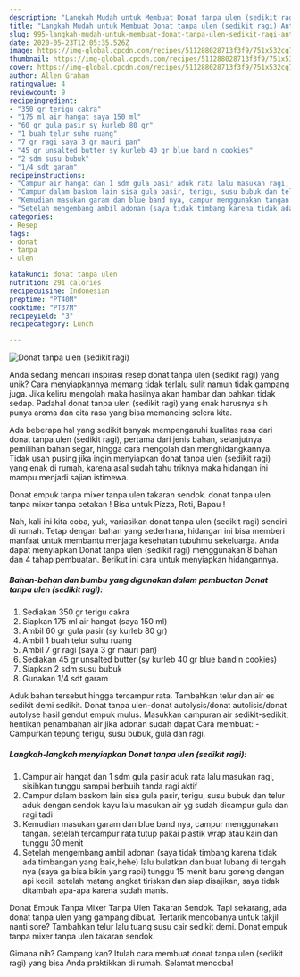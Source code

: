 ```yaml
---
description: "Langkah Mudah untuk Membuat Donat tanpa ulen (sedikit ragi) Anti Gagal"
title: "Langkah Mudah untuk Membuat Donat tanpa ulen (sedikit ragi) Anti Gagal"
slug: 995-langkah-mudah-untuk-membuat-donat-tanpa-ulen-sedikit-ragi-anti-gagal
date: 2020-05-23T12:05:35.526Z
image: https://img-global.cpcdn.com/recipes/511288028713f3f9/751x532cq70/donat-tanpa-ulen-sedikit-ragi-foto-resep-utama.jpg
thumbnail: https://img-global.cpcdn.com/recipes/511288028713f3f9/751x532cq70/donat-tanpa-ulen-sedikit-ragi-foto-resep-utama.jpg
cover: https://img-global.cpcdn.com/recipes/511288028713f3f9/751x532cq70/donat-tanpa-ulen-sedikit-ragi-foto-resep-utama.jpg
author: Allen Graham
ratingvalue: 4
reviewcount: 9
recipeingredient:
- "350 gr terigu cakra"
- "175 ml air hangat saya 150 ml"
- "60 gr gula pasir sy kurleb 80 gr"
- "1 buah telur suhu ruang"
- "7 gr ragi saya 3 gr mauri pan"
- "45 gr unsalted butter sy kurleb 40 gr blue band n cookies"
- "2 sdm susu bubuk"
- "1/4 sdt garam"
recipeinstructions:
- "Campur air hangat dan 1 sdm gula pasir aduk rata lalu masukan ragi, sisihkan tunggu sampai berbuih tanda ragi aktif"
- "Campur dalam baskom lain sisa gula pasir, terigu, susu bubuk dan telur aduk dengan sendok kayu lalu masukan air yg sudah dicampur gula dan ragi tadi"
- "Kemudian masukan garam dan blue band nya, campur menggunakan tangan. setelah tercampur rata tutup pakai plastik wrap atau kain dan tunggu 30 menit"
- "Setelah mengembang ambil adonan (saya tidak timbang karena tidak ada timbangan yang baik,hehe) lalu bulatkan dan buat lubang di tengah nya (saya ga bisa bikin yang rapi) tunggu 15 menit baru goreng dengan api kecil. setelah matang angkat tiriskan dan siap disajikan, saya tidak ditambah apa-apa karena sudah manis."
categories:
- Resep
tags:
- donat
- tanpa
- ulen

katakunci: donat tanpa ulen 
nutrition: 291 calories
recipecuisine: Indonesian
preptime: "PT40M"
cooktime: "PT37M"
recipeyield: "3"
recipecategory: Lunch

---
```



![Donat tanpa ulen (sedikit ragi)](https://img-global.cpcdn.com/recipes/511288028713f3f9/751x532cq70/donat-tanpa-ulen-sedikit-ragi-foto-resep-utama.jpg)

Anda sedang mencari inspirasi resep donat tanpa ulen (sedikit ragi) yang unik? Cara menyiapkannya memang tidak terlalu sulit namun tidak gampang juga. Jika keliru mengolah maka hasilnya akan hambar dan bahkan tidak sedap. Padahal donat tanpa ulen (sedikit ragi) yang enak harusnya sih punya aroma dan cita rasa yang bisa memancing selera kita.

Ada beberapa hal yang sedikit banyak mempengaruhi kualitas rasa dari donat tanpa ulen (sedikit ragi), pertama dari jenis bahan, selanjutnya pemilihan bahan segar, hingga cara mengolah dan menghidangkannya. Tidak usah pusing jika ingin menyiapkan donat tanpa ulen (sedikit ragi) yang enak di rumah, karena asal sudah tahu triknya maka hidangan ini mampu menjadi sajian istimewa.

Donat empuk tanpa mixer tanpa ulen takaran sendok. donat tanpa ulen tanpa mixer tanpa cetakan ! Bisa untuk Pizza, Roti, Bapau !


Nah, kali ini kita coba, yuk, variasikan donat tanpa ulen (sedikit ragi) sendiri di rumah. Tetap dengan bahan yang sederhana, hidangan ini bisa memberi manfaat untuk membantu menjaga kesehatan tubuhmu sekeluarga. Anda dapat menyiapkan Donat tanpa ulen (sedikit ragi) menggunakan 8 bahan dan 4 tahap pembuatan. Berikut ini cara untuk menyiapkan hidangannya.

<!--inarticleads1-->

##### Bahan-bahan dan bumbu yang digunakan dalam pembuatan Donat tanpa ulen (sedikit ragi):

1. Sediakan 350 gr terigu cakra
1. Siapkan 175 ml air hangat (saya 150 ml)
1. Ambil 60 gr gula pasir (sy kurleb 80 gr)
1. Ambil 1 buah telur suhu ruang
1. Ambil 7 gr ragi (saya 3 gr mauri pan)
1. Sediakan 45 gr unsalted butter (sy kurleb 40 gr blue band n cookies)
1. Siapkan 2 sdm susu bubuk
1. Gunakan 1/4 sdt garam


Aduk bahan tersebut hingga tercampur rata. Tambahkan telur dan air es sedikit demi sedikit. Donat tanpa ulen-donat autolysis/donat autolisis/donat autolyse hasil gendut empuk mulus. Masukkan campuran air sedikit-sedikit, hentikan penambahan air jika adonan sudah dapat Cara membuat: - Campurkan tepung terigu, susu bubuk, gula dan ragi. 

<!--inarticleads2-->

##### Langkah-langkah menyiapkan Donat tanpa ulen (sedikit ragi):

1. Campur air hangat dan 1 sdm gula pasir aduk rata lalu masukan ragi, sisihkan tunggu sampai berbuih tanda ragi aktif
1. Campur dalam baskom lain sisa gula pasir, terigu, susu bubuk dan telur aduk dengan sendok kayu lalu masukan air yg sudah dicampur gula dan ragi tadi
1. Kemudian masukan garam dan blue band nya, campur menggunakan tangan. setelah tercampur rata tutup pakai plastik wrap atau kain dan tunggu 30 menit
1. Setelah mengembang ambil adonan (saya tidak timbang karena tidak ada timbangan yang baik,hehe) lalu bulatkan dan buat lubang di tengah nya (saya ga bisa bikin yang rapi) tunggu 15 menit baru goreng dengan api kecil. setelah matang angkat tiriskan dan siap disajikan, saya tidak ditambah apa-apa karena sudah manis.


Donat Empuk Tanpa Mixer Tanpa Ulen Takaran Sendok. Tapi sekarang, ada donat tanpa ulen yang gampang dibuat. Tertarik mencobanya untuk takjil nanti sore? Tambahkan telur lalu tuang susu cair sedikit demi. Donat empuk tanpa mixer tanpa ulen takaran sendok. 

Gimana nih? Gampang kan? Itulah cara membuat donat tanpa ulen (sedikit ragi) yang bisa Anda praktikkan di rumah. Selamat mencoba!
